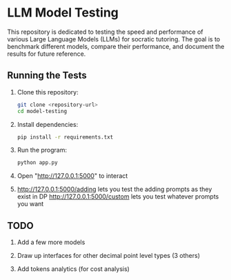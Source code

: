 # LLM Model Testing

This repository is dedicated to testing the speed and performance of various Large Language Models (LLMs) for socratic tutoring. The goal is to benchmark different models, compare their performance, and document the results for future reference.

## Running the Tests

1. Clone this repository:
    ```bash
    git clone <repository-url>
    cd model-testing
    ```

2. Install dependencies:
    ```bash
    pip install -r requirements.txt
    ```

3. Run the program:
    ```bash
    python app.py
    ```

4. Open "http://127.0.0.1:5000" to interact

5. http://127.0.0.1:5000/adding lets you test the adding prompts as they exist in DP
    http://127.0.0.1:5000/custom lets you test whatever prompts you want

## TODO

1. Add a few more models

2. Draw up interfaces for other decimal point level types (3 others)

3. Add tokens analytics (for cost analysis)
